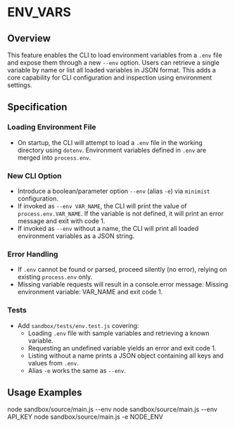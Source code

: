 # ENV_VARS

## Overview
This feature enables the CLI to load environment variables from a `.env` file and expose them through a new `--env` option. Users can retrieve a single variable by name or list all loaded variables in JSON format. This adds a core capability for CLI configuration and inspection using environment settings.

## Specification

### Loading Environment File
- On startup, the CLI will attempt to load a `.env` file in the working directory using `dotenv`. Environment variables defined in `.env` are merged into `process.env`.

### New CLI Option
- Introduce a boolean/parameter option `--env` (alias `-e`) via `minimist` configuration.
- If invoked as `--env VAR_NAME`, the CLI will print the value of `process.env.VAR_NAME`. If the variable is not defined, it will print an error message and exit with code 1.
- If invoked as `--env` without a name, the CLI will print all loaded environment variables as a JSON string.

### Error Handling
- If `.env` cannot be found or parsed, proceed silently (no error), relying on existing `process.env` only.
- Missing variable requests will result in a console.error message: Missing environment variable: VAR_NAME and exit code 1.

### Tests
- Add `sandbox/tests/env.test.js` covering:
  - Loading `.env` file with sample variables and retrieving a known variable.
  - Requesting an undefined variable yields an error and exit code 1.
  - Listing without a name prints a JSON object containing all keys and values from `.env`.
  - Alias `-e` works the same as `--env`.

## Usage Examples
node sandbox/source/main.js --env
node sandbox/source/main.js --env API_KEY
node sandbox/source/main.js -e NODE_ENV
